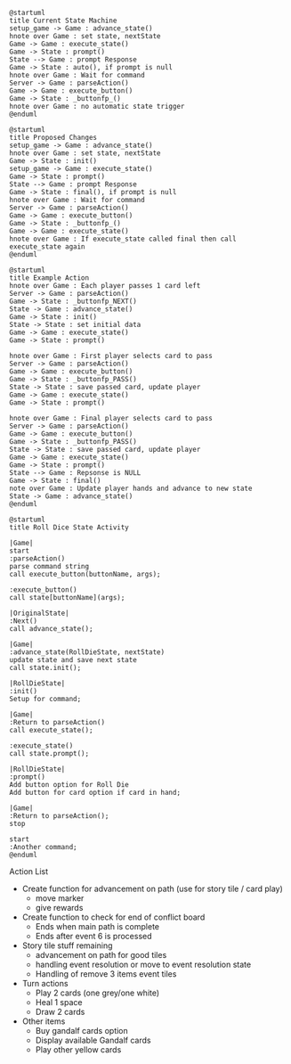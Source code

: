 ```plantuml
@startuml
title Current State Machine
setup_game -> Game : advance_state()
hnote over Game : set state, nextState
Game -> Game : execute_state()
Game -> State : prompt()
State --> Game : prompt Response
Game -> State : auto(), if prompt is null
hnote over Game : Wait for command
Server -> Game : parseAction()
Game -> Game : execute_button()
Game -> State : _buttonfp_()
hnote over Game : no automatic state trigger
@enduml
```

```plantuml
@startuml
title Proposed Changes
setup_game -> Game : advance_state()
hnote over Game : set state, nextState
Game -> State : init()
setup_game -> Game : execute_state()
Game -> State : prompt()
State --> Game : prompt Response
Game -> State : final(), if prompt is null
hnote over Game : Wait for command
Server -> Game : parseAction()
Game -> Game : execute_button()
Game -> State : _buttonfp_()
Game -> Game : execute_state()
hnote over Game : If execute_state called final then call execute_state again
@enduml
```

```plantuml
@startuml
title Example Action
hnote over Game : Each player passes 1 card left
Server -> Game : parseAction()
Game -> State : _buttonfp_NEXT()
State -> Game : advance_state()
Game -> State : init()
State -> State : set initial data
Game -> Game : execute_state()
Game -> State : prompt()

hnote over Game : First player selects card to pass
Server -> Game : parseAction()
Game -> Game : execute_button()
Game -> State : _buttonfp_PASS()
State -> State : save passed card, update player
Game -> Game : execute_state()
Game -> State : prompt()

hnote over Game : Final player selects card to pass
Server -> Game : parseAction()
Game -> Game : execute_button()
Game -> State : _buttonfp_PASS()
State -> State : save passed card, update player
Game -> Game : execute_state()
Game -> State : prompt()
State --> Game : Repsonse is NULL
Game -> State : final()
note over Game : Update player hands and advance to new state
State -> Game : advance_state()
@enduml
```

```plantuml
@startuml
title Roll Dice State Activity

|Game|
start
:parseAction()
parse command string
call execute_button(buttonName, args);

:execute_button()
call state[buttonName](args);

|OriginalState|
:Next()
call advance_state();

|Game|
:advance_state(RollDieState, nextState)
update state and save next state
call state.init();

|RollDieState|
:init()
Setup for command;

|Game|
:Return to parseAction()
call execute_state();

:execute_state()
call state.prompt();

|RollDieState|
:prompt()
Add button option for Roll Die
Add button for card option if card in hand;

|Game|
:Return to parseAction();
stop

start
:Another command;
@enduml
```

Action List

- Create function for advancement on path (use for story tile / card play)
    - move marker
    - give rewards
- Create function to check for end of conflict board
    - Ends when main path is complete
    - Ends after event 6 is processed
- Story tile stuff remaining
    - advancement on path for good tiles
    - handling event resolution or move to event resolution state
    - Handling of remove 3 items event tiles
- Turn actions
    - Play 2 cards (one grey/one white)
    - Heal 1 space
    - Draw 2 cards
- Other items
    - Buy gandalf cards option
    - Display available Gandalf cards
    - Play other yellow cards
